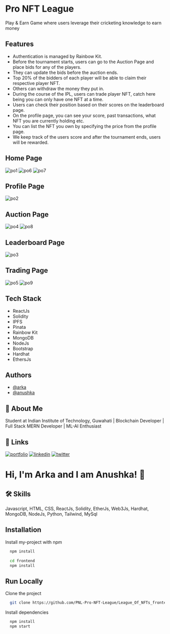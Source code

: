 # Pro NFT League

Play & Earn Game where users leverage their cricketing knowledge to earn money




## Features

* Authentication is managed by Rainbow Kit.
* Before the tournament starts, users can go to the Auction Page and place bids for any of the players.
* They can update the bids before the auction ends.
* Top 20% of the bidders of each player will be able to claim their respective player NFT.
* Others can withdraw the money they put in.
* During the course of the IPL, users can trade player NFT, catch here being you can only have one NFT at a time.
* Users can check their position based on their scores on the leaderboard page.
* On the profile page, you can see your score, past transactions, what NFT you are currently holding etc.
* You can list the NFT you own by specifying the price from the profile page.
* We keep track of the users score and after the tournament ends, users will be rewarded.


## Home Page
![po1](https://user-images.githubusercontent.com/77283508/183215716-bf4dbedc-53c6-40d0-8bb0-5749d16a130b.PNG)
![po6](https://user-images.githubusercontent.com/77283508/183216474-3e6dc165-6c96-466f-86b1-adbf4c64c351.PNG)
![po7](https://user-images.githubusercontent.com/77283508/183216487-979b2be5-b305-4ff5-8a48-f9a549473886.PNG)


## Profile Page
![po2](https://user-images.githubusercontent.com/77283508/183215742-bb031105-a703-408f-b958-a374b201ea57.PNG)

## Auction Page
![po4](https://user-images.githubusercontent.com/77283508/183215822-446406b0-8738-4e16-aed3-60acdd9f740d.PNG)
![po8](https://user-images.githubusercontent.com/77283508/183216511-648d1069-d69a-4a6c-b202-f54d05ddfe89.PNG)

## Leaderboard Page
![po3](https://user-images.githubusercontent.com/77283508/183215799-65649fdb-a157-4275-951b-bc8e4631ff13.PNG)

## Trading Page
![po5](https://user-images.githubusercontent.com/77283508/183215842-754c61fe-d24f-4370-bc86-137c78dffe5d.PNG)
![po9](https://user-images.githubusercontent.com/77283508/183216530-daca8815-df73-4de4-8dc0-5a03fffe8046.PNG)

## Tech Stack

* ReactJs
* Solidity
* IPFS
* Pinata
* Rainbow Kit
* MongoDB
* NodeJs
* Bootstrap
* Hardhat 
* EthersJs

## Authors

- [@arka](https://github.com/canbethegodfatherofyourlife)
- [@anushka](https://github.com/Anushkagupta1612)


## 🚀 About Me
Student at Indian Institute of Technology, Guwahati | Blockchain Developer | Full Stack MERN Developer | ML-AI Enthusiast


## 🔗 Links
[![portfolio](https://img.shields.io/badge/my_portfolio-000?style=for-the-badge&logo=ko-fi&logoColor=white)](https://personalwebsitearka.netlify.app/)
[![linkedin](https://img.shields.io/badge/linkedin-0A66C2?style=for-the-badge&logo=linkedin&logoColor=white)](https://www.linkedin.com/in/arka-datta/)
[![twitter](https://img.shields.io/badge/twitter-1DA1F2?style=for-the-badge&logo=twitter&logoColor=white)](https://twitter.com/ArkaDatta02)


# Hi, I'm Arka and I am Anushka! 👋


## 🛠 Skills
Javascript, HTML, CSS, ReactJs, Solidity, EtherJs, Web3Js, Hardhat, MongoDB, NodeJs, Python, Tailwind, MySql
## Installation

Install my-project with npm

```bash
  npm install 
  
  cd frontend
  npm install
```
    
## Run Locally

Clone the project

```bash
  git clone https://github.com/PNL-Pro-NFT-League/League_Of_NFTs_frontend.git
```

Install dependencies

```bash
  npm install
  npm start
```

